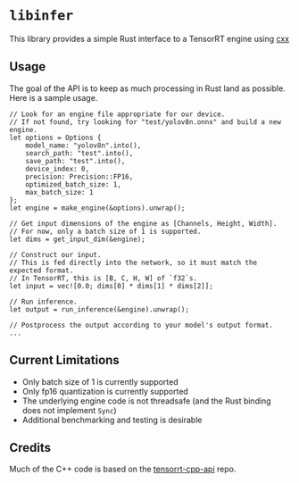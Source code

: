 # `libinfer`
This library provides a simple Rust interface to a TensorRT engine using [cxx]([url](https://cxx.rs/))

## Usage
The goal of the API is to keep as much processing in Rust land as possible. Here is a sample usage.

```
// Look for an engine file appropriate for our device.
// If not found, try looking for "test/yolov8n.onnx" and build a new engine.
let options = Options {
    model_name: "yolov8n".into(),
    search_path: "test".into(),
    save_path: "test".into(),
    device_index: 0,
    precision: Precision::FP16,
    optimized_batch_size: 1,
    max_batch_size: 1
};
let engine = make_engine(&options).unwrap();

// Get input dimensions of the engine as [Channels, Height, Width].
// For now, only a batch size of 1 is supported.
let dims = get_input_dim(&engine);

// Construct our input.
// This is fed directly into the network, so it must match the expected format.
// In TensorRT, this is [B, C, H, W] of `f32`s.
let input = vec![0.0; dims[0] * dims[1] * dims[2]];

// Run inference.
let output = run_inference(&engine).unwrap();

// Postprocess the output according to your model's output format.
...
```

## Current Limitations
- Only batch size of 1 is currently supported
- Only fp16 quantization is currently supported
- The underlying engine code is not threadsafe (and the Rust binding does not implement `Sync`)
- Additional benchmarking and testing is desirable

## Credits
Much of the C++ code is based on the [tensorrt-cpp-api](https://github.com/cyrusbehr/tensorrt-cpp-api) repo.
